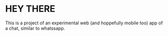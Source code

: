 # HEY THERE

This is a project of an experimental web (and hoppefully mobile too) app of a chat,
similar to whatssapp.
